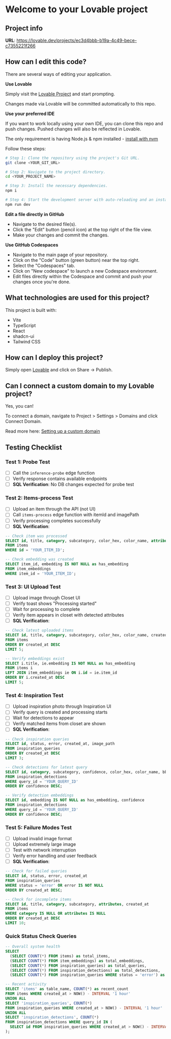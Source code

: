 # Welcome to your Lovable project

## Project info

**URL**: https://lovable.dev/projects/ec3d4bbb-b19a-4c49-bece-c7355221f266

## How can I edit this code?

There are several ways of editing your application.

**Use Lovable**

Simply visit the [Lovable Project](https://lovable.dev/projects/ec3d4bbb-b19a-4c49-bece-c7355221f266) and start prompting.

Changes made via Lovable will be committed automatically to this repo.

**Use your preferred IDE**

If you want to work locally using your own IDE, you can clone this repo and push changes. Pushed changes will also be reflected in Lovable.

The only requirement is having Node.js & npm installed - [install with nvm](https://github.com/nvm-sh/nvm#installing-and-updating)

Follow these steps:

```sh
# Step 1: Clone the repository using the project's Git URL.
git clone <YOUR_GIT_URL>

# Step 2: Navigate to the project directory.
cd <YOUR_PROJECT_NAME>

# Step 3: Install the necessary dependencies.
npm i

# Step 4: Start the development server with auto-reloading and an instant preview.
npm run dev
```

**Edit a file directly in GitHub**

- Navigate to the desired file(s).
- Click the "Edit" button (pencil icon) at the top right of the file view.
- Make your changes and commit the changes.

**Use GitHub Codespaces**

- Navigate to the main page of your repository.
- Click on the "Code" button (green button) near the top right.
- Select the "Codespaces" tab.
- Click on "New codespace" to launch a new Codespace environment.
- Edit files directly within the Codespace and commit and push your changes once you're done.

## What technologies are used for this project?

This project is built with:

- Vite
- TypeScript
- React
- shadcn-ui
- Tailwind CSS

## How can I deploy this project?

Simply open [Lovable](https://lovable.dev/projects/ec3d4bbb-b19a-4c49-bece-c7355221f266) and click on Share -> Publish.

## Can I connect a custom domain to my Lovable project?

Yes, you can!

To connect a domain, navigate to Project > Settings > Domains and click Connect Domain.

Read more here: [Setting up a custom domain](https://docs.lovable.dev/tips-tricks/custom-domain#step-by-step-guide)

## Testing Checklist

### Test 1: Probe Test
- [ ] Call the `inference-probe` edge function
- [ ] Verify response contains available endpoints
- [ ] **SQL Verification**: No DB changes expected for probe test

### Test 2: Items-process Test  
- [ ] Upload an item through the API (not UI)
- [ ] Call `items-process` edge function with itemId and imagePath
- [ ] Verify processing completes successfully
- [ ] **SQL Verification**:
```sql
-- Check item was processed
SELECT id, title, category, subcategory, color_hex, color_name, attributes, bbox 
FROM items 
WHERE id = 'YOUR_ITEM_ID';

-- Check embedding was created
SELECT item_id, embedding IS NOT NULL as has_embedding 
FROM item_embeddings 
WHERE item_id = 'YOUR_ITEM_ID';
```

### Test 3: UI Upload Test
- [ ] Upload image through Closet UI
- [ ] Verify toast shows "Processing started"
- [ ] Wait for processing to complete
- [ ] Verify item appears in closet with detected attributes
- [ ] **SQL Verification**:
```sql
-- Check latest uploaded items
SELECT id, title, category, subcategory, color_hex, color_name, created_at, attributes, bbox
FROM items 
ORDER BY created_at DESC 
LIMIT 5;

-- Verify embeddings exist
SELECT i.title, ie.embedding IS NOT NULL as has_embedding
FROM items i
LEFT JOIN item_embeddings ie ON i.id = ie.item_id
ORDER BY i.created_at DESC 
LIMIT 5;
```

### Test 4: Inspiration Test
- [ ] Upload inspiration photo through Inspiration UI  
- [ ] Verify query is created and processing starts
- [ ] Wait for detections to appear
- [ ] Verify matched items from closet are shown
- [ ] **SQL Verification**:
```sql
-- Check inspiration queries
SELECT id, status, error, created_at, image_path
FROM inspiration_queries 
ORDER BY created_at DESC 
LIMIT 3;

-- Check detections for latest query
SELECT id, category, subcategory, confidence, color_hex, color_name, bbox
FROM inspiration_detections 
WHERE query_id = 'YOUR_QUERY_ID'
ORDER BY confidence DESC;

-- Verify detection embeddings
SELECT id, embedding IS NOT NULL as has_embedding, confidence
FROM inspiration_detections 
WHERE query_id = 'YOUR_QUERY_ID'
ORDER BY confidence DESC;
```

### Test 5: Failure Modes Test
- [ ] Upload invalid image format
- [ ] Upload extremely large image  
- [ ] Test with network interruption
- [ ] Verify error handling and user feedback
- [ ] **SQL Verification**:
```sql
-- Check for failed queries
SELECT id, status, error, created_at
FROM inspiration_queries 
WHERE status = 'error' OR error IS NOT NULL
ORDER BY created_at DESC;

-- Check for incomplete items
SELECT id, title, category, subcategory, attributes, created_at
FROM items 
WHERE category IS NULL OR attributes IS NULL
ORDER BY created_at DESC 
LIMIT 10;
```

### Quick Status Check Queries
```sql
-- Overall system health
SELECT 
  (SELECT COUNT(*) FROM items) as total_items,
  (SELECT COUNT(*) FROM item_embeddings) as total_embeddings,
  (SELECT COUNT(*) FROM inspiration_queries) as total_queries,
  (SELECT COUNT(*) FROM inspiration_detections) as total_detections,
  (SELECT COUNT(*) FROM inspiration_queries WHERE status = 'error') as failed_queries;

-- Recent activity
SELECT 'items' as table_name, COUNT(*) as recent_count 
FROM items WHERE created_at > NOW() - INTERVAL '1 hour'
UNION ALL
SELECT 'inspiration_queries', COUNT(*) 
FROM inspiration_queries WHERE created_at > NOW() - INTERVAL '1 hour'
UNION ALL  
SELECT 'inspiration_detections', COUNT(*)
FROM inspiration_detections WHERE query_id IN (
  SELECT id FROM inspiration_queries WHERE created_at > NOW() - INTERVAL '1 hour'
);
```
